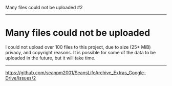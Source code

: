 Many files could not be uploaded #2 

***

# Many files could not be uploaded

I could not upload over 100 files to this project, due to size (25+ MiB) privacy, and copyright reasons. It is possible for some of the data to be uploaded in the future, but it will take time.

***

https://github.com/seanpm2001/SeansLifeArchive_Extras_Google-Drive/issues/2
